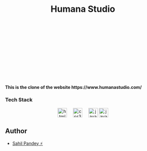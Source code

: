# <h1 size="80" align="center">Humana Studio</h1>

<p align="center">

  <svg data-v-661b3f1c="" width="495" height="189" viewBox="0 0 1889 384" fill="none" xmlns="http://www.w3.org/2000/svg"><path data-v-661b3f1c="" d="M257.538 0.076895V165.403H35.5438V0.076895H0.710879V377H35.5438V198.156H257.538V377H292.371V0.076895H257.538ZM548.886 377H581.12V97.297H548.886V254.825C548.886 314.093 511.454 354.645 467.263 354.645C412.674 354.645 400.197 319.292 400.197 266.782V97.297H367.963V275.621C367.963 344.767 394.478 383.759 458.945 383.759C507.295 383.759 534.849 358.284 548.886 331.769V377ZM691.309 221.552C691.309 162.284 725.102 121.732 770.853 121.732C824.921 121.732 835.839 157.085 835.839 209.594V377H868.073V221.552C868.073 162.284 901.866 121.732 947.616 121.732C1001.69 121.732 1012.6 157.085 1012.6 209.594V377H1044.84V200.756C1044.84 131.61 1019.88 92.618 955.935 92.618C910.184 92.618 882.63 112.894 861.314 148.247C849.356 112.374 824.402 92.618 779.171 92.618C729.261 92.618 705.346 118.093 691.309 144.607V97.297H659.075V377H691.309V221.552ZM1128.53 306.814C1128.53 263.663 1177.4 248.066 1291.25 235.589V249.106C1291.25 328.13 1244.46 355.164 1192.47 355.164C1155.04 355.164 1128.53 336.448 1128.53 306.814ZM1291.77 377H1324.53C1322.97 346.326 1321.41 319.292 1321.41 287.578C1321.41 265.223 1321.93 240.268 1321.93 201.276C1321.93 118.093 1278.78 91.0583 1213.79 91.0583C1149.84 91.0583 1107.21 126.931 1099.41 182.56H1133.21C1135.81 145.647 1163.88 119.652 1211.71 119.652C1251.74 119.652 1289.69 133.17 1289.69 197.117V206.995C1155.04 221.032 1092.65 243.387 1092.65 307.334C1092.65 353.605 1132.69 383.759 1185.2 383.759C1237.19 383.759 1272.02 364.003 1290.21 334.369L1291.77 377ZM1421.9 97.297H1389.67V377H1421.9V221.552C1421.9 162.284 1458.29 121.732 1506.64 121.732C1562.79 121.732 1576.83 157.085 1576.83 209.594V377H1609.06V200.756C1609.06 131.61 1581.51 92.618 1514.96 92.618C1462.45 92.618 1435.94 118.093 1421.9 144.607V97.297ZM1692.59 306.814C1692.59 263.663 1741.46 248.066 1855.32 235.589V249.106C1855.32 328.13 1808.53 355.164 1756.54 355.164C1719.11 355.164 1692.59 336.448 1692.59 306.814ZM1855.84 377H1888.59C1887.03 346.326 1885.47 319.292 1885.47 287.578C1885.47 265.223 1885.99 240.268 1885.99 201.276C1885.99 118.093 1842.84 91.0583 1777.85 91.0583C1713.91 91.0583 1671.28 126.931 1663.48 182.56H1697.27C1699.87 145.647 1727.94 119.652 1775.77 119.652C1815.81 119.652 1853.76 133.17 1853.76 197.117V206.995C1719.11 221.032 1656.72 243.387 1656.72 307.334C1656.72 353.605 1696.75 383.759 1749.26 383.759C1801.25 383.759 1836.08 364.003 1854.28 334.369L1855.84 377Z"></path></svg>
</p>
<h4>This is the clone of the website https://www.humanastudio.com/</h4>

### Tech Stack
<div align="center">
  <img src="https://cdn.jsdelivr.net/gh/devicons/devicon/icons/html5/html5-original.svg" height="30" alt="html5 logo"  />
  <img width="12" />

  <img src="https://cdn.jsdelivr.net/gh/devicons/devicon/icons/css3/css3-original.svg" height="30" alt="css3 logo"  />
  <img width="12" />

  <img src="https://cdn.jsdelivr.net/gh/devicons/devicon/icons/javascript/javascript-original.svg" height="30" alt="javascript logo"  />
  <img src="https://gsap.com/community/uploads/monthly_2020_03/tweenmax.thumb.png.c849c5b56c6752e3f2276b82ee702625.png" height="30" alt="javascript logo"  />
</div>


## Author

 - [Sahil Pandey ⚡](https://www.github.com/RoronoaX)


